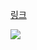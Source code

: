 [링크](https://www.acmicpc.net/problem/1062)

<img src="https://skillicons.dev/icons?i=cpp" />

```

```
